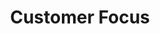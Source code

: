---
title       : Customer Focus
key         : CP-CF
skills      : Behaviour, Mindset, Competency
difficulty  : hard
area        : competency

questions :
    - "CP-CF-01: Describe a time when you had difficulty determining the needs of a customer to provide them with a product or service that met their expectations."
    - "CP-CF-02: Describe the strategies you have used to gather information that increased your understanding of current and future customer needs."
    - "CP-CF-03: Provide an example of a time when you initiated a change in a process or policy to improve the quality of customer service."
desirable :
    - Took responsibility for solving customer concerns in a timely manner
    - Used strategic approaches to determine customer needs and meet their expectations
    - Sought to improve the quality of services, products, and processes
    - Used feedback systems to meet customer requirements and expectations
bonus_points :
    - Acted as an advocate to resolve customer concerns
    - Integrated customer needs and expectations into the development and delivery of services or products
    - Improved the quality of services, products, and processes
    - Established and used feedback systems to meet customer requirements and expectations
---